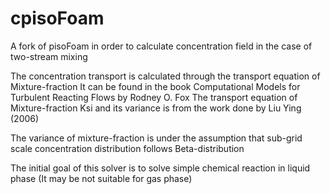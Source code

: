 # cpisoFoam
A fork of pisoFoam in order to calculate concentration field in the case of two-stream mixing

The concentration transport is calculated through the transport equation of Mixture-fraction
It can be found  in the book Computational Models for Turbulent Reacting Flows by Rodney O. Fox
The transport equation of Mixture-fraction Ksi and its variance is from the work done by Liu Ying (2006)

The variance of mixture-fraction is under the assumption that sub-grid scale concentration distribution follows Beta-distribution

The initial goal of this solver is to solve simple chemical reaction in liquid phase (It may be not suitable for gas phase)

